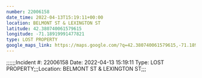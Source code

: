 ```yaml
---
number: 22006158
date_time: 2022-04-13T15:19:11+00:00
location: BELMONT ST & LEXINGTON ST
latitude: 42.380740061579615
longitude: -71.18919991477821
type: LOST PROPERTY
google_maps_link: https://maps.google.com/?q=42.380740061579615,-71.18919991477821
---
```


;;;;;;Incident #: 22006158  Date: 2022-04-13 15:19:11   Type: LOST PROPERTY;;;Location: BELMONT ST & LEXINGTON ST;;;
